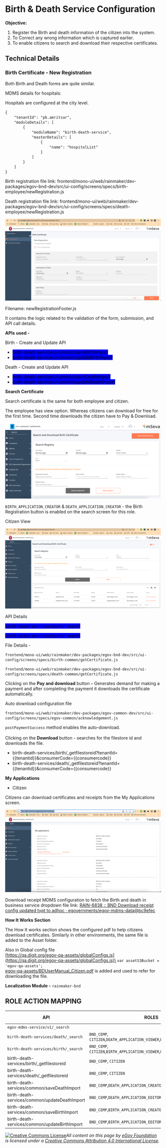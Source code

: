 # Birth & Death Service Configuration

**Objective:**

1. Register the Birth and death information of the citizen into the system.
2. To Correct any wrong information which is captured earlier.
3. To enable citizens to search and download their respective certificates.

## **Technical Details**

### **Birth Certificate - New Registration**

Both Birth and Death forms are quite similar.

MDMS details for hospitals:

Hospitals are configured at the city level.

```
{
    "tenantId": "pb.amritsar",
    "moduleDetails": [
        {
            "moduleName": "birth-death-service",
            "masterDetails": [
                {
                    "name": "hospitalList"
                }
            ]
        }
    ]
}
```

Birth registration file link: frontend/mono-ui/web/rainmaker/dev-packages/egov-bnd-dev/src/ui-config/screens/specs/birth-employee/newRegistration.js

Death registration file link: frontend/mono-ui/web/rainmaker/dev-packages/egov-bnd-dev/src/ui-config/screens/specs/death-employee/newRegistration.js

![](<../../../../.gitbook/assets/image (111).png>)

Filename: newRegistrationFooter.js

It contains the logic related to the validation of the form, submission, and API call details.

**APIs** **used -**

Birth - Create and Update API

* <mark style="background-color:blue;">birth-death-services/common/saveBirthImport</mark>
* <mark style="background-color:blue;">birth-death-services/common/updateBirthImport</mark>

Death - Create and Update API

* <mark style="background-color:blue;">birth-death-services/common/saveDeathImport</mark>
* <mark style="background-color:blue;">birth-death-services/common/updateDeathImport</mark>

**Search Certificate**

Search certificate is the same for both employee and citizen.

The employee has view option. Whereas citizens can download for free for the first time. Second time downloads the citizen have to Pay & Download.&#x20;

![](<../../../../.gitbook/assets/image (315).png>)

`BIRTH_APPLICATION_CREATOR` & `DEATH_APPLICATION_CREATOR` - the Birth Registration button is enabled on the search screen for this role.

Citizen View

![](<../../../../.gitbook/assets/image (75).png>)

API Details

<mark style="background-color:blue;">`birth-death-services/death/_search`</mark>

<mark style="background-color:blue;">`birth-death-services/birth/_search`</mark>

File Details -&#x20;

```
frontend/mono-ui/web/rainmaker/dev-packages/egov-bnd-dev/src/ui-config/screens/specs/birth-common/getCertificate.js
```

```
frontend/mono-ui/web/rainmaker/dev-packages/egov-bnd-dev/src/ui-config/screens/specs/death-common/getCertificate.js
```

Clicking on the **Pay and download** button **-** Generates demand for making a payment and after completing the payment it downloads the certificate automatically.

Auto download configuration file&#x20;

```
frontend/mono-ui/web/rainmaker/dev-packages/egov-common-dev/src/ui-config/screens/specs/egov-common/acknowledgement.js
```

`postPaymentSuccess` method enables the auto-download.\
\
Clicking on the **Download** button - searches for the filestore id and downloads the file.

* birth-death-services/birth/\_getfilestoreid?tenantId=\{{tenantid\}}\&consumerCode=\{{consumercode\}}
* birth-death-services/death/\_getfilestoreid?tenantId=\{{tenantid\}}\&consumerCode=\{{consumercode\}}

**My Applications**

* Citizen

Citizens can download certificates and receipts from the My Applications screen.

![](<../../../../.gitbook/assets/image (335).png>)

Download receipt MDMS configuration to fetch the Birth and death in business service dropdown file link: [<img src="https://github.com/fluidicon.png" alt="" data-size="line">RAIN-6838 :: BND Download receipt config updated typt to adhoc · egovernments/egov-mdms-data@bc9efec](https://github.com/egovernments/egov-mdms-data/commit/bc9efec16a8c61e341e24be6a387939e36937675)

**How It Works Section**

The How It works section shows the configured pdf to help citizens download certificates. Similarly in other environments, the same file is added to the Asset folder.

Also in Global config file\
[https://qa.digit.org/egov-qa-assets/globalConfigs.js](https://qa.digit.org/egov-qa-assets/globalConfigs.js)\
`var assetS3Bucket = 'egov-qa-assets';`\
[egov-qa-assets/BDUserManual\_Citizen.pdf](https://s3.ap-south-1.amazonaws.com/egov-qa-assets/BDUserManual\_Citizen.pdf) is added and used to refer for downloading the file.

**Localization Module -** `rainmaker-bnd`

## **ROLE ACTION MAPPING**

| **API**                                       | **ROLES**                                                                   | **ACTION ID** |
| --------------------------------------------- | --------------------------------------------------------------------------- | ------------- |
| `egov-mdms-service/v1/_search`                |                                                                             | `954`         |
| `birth-death-services/death/_search`          | `BND_CEMP`, `CITIZEN`,`DEATH_APPLICATION_VIEWER`,`DEATH_APPLICATION_EDITOR` |               |
| `birth-death-services/birth/_search`          | `BND_CEMP`, `CITIZEN`,`BIRTH_APPLICATION_VIEWER`,`BIRTH_APPLICATION_EDITOR` |               |
| birth-death-services/birth/\_getfilestoreid   | `BND_CEMP`, `CITIZEN`                                                       |               |
| birth-death-services/death/\_getfilestoreid   | `BND_CEMP`, `CITIZEN`                                                       |               |
| birth-death-services/common/saveDeathImport   | `BND_CEMP`,`DEATH_APPLICATION_CREATOR`                                      |               |
| birth-death-services/common/updateDeathImport | `BND_CEMP`,`DEATH_APPLICATION_EDITOR`                                       |               |
| birth-death-services/common/saveBirthImport   | `BND_CEMP`,`BIRTH_APPLICATION_CREATOR`                                      |               |
| birth-death-services/common/updateBirthImport | `BND_CEMP`,`BIRTH_APPLICATION_EDITOR`                                       |               |

&#x20;[![Creative Commons License](https://i.creativecommons.org/l/by/4.0/80x15.png)](http://creativecommons.org/licenses/by/4.0/)_All content on this page by_ [_eGov Foundation_ ](https://egov.org.in/)_is licensed under a_ [_Creative Commons Attribution 4.0 International License_](http://creativecommons.org/licenses/by/4.0/)_._
